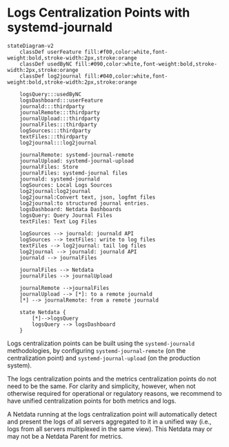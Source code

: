# Logs Centralization Points with systemd-journald

```mermaid
stateDiagram-v2
    classDef userFeature fill:#f00,color:white,font-weight:bold,stroke-width:2px,stroke:orange
    classDef usedByNC fill:#090,color:white,font-weight:bold,stroke-width:2px,stroke:orange
    classDef log2journal fill:#040,color:white,font-weight:bold,stroke-width:2px,stroke:orange

    logsQuery:::usedByNC
    logsDashboard:::userFeature
    journald:::thirdparty
    journalRemote:::thirdparty
    journalUpload:::thirdparty
    journalFiles:::thirdparty
    logSources:::thirdparty
    textFiles:::thirdparty
    log2journal:::log2journal
     
    journalRemote: systemd-journal-remote
    journalUpload: systemd-journal-upload
    journalFiles: Store
    journalFiles: systemd-journal files
    journald: systemd-journald
    logSources: Local Logs Sources
    log2journal:log2journal
    log2journal:Convert text, json, logfmt files
    log2journal:to structured journal entries.
    logsDashboard: Netdata Dashboards
    logsQuery: Query Journal Files
    textFiles: Text Log Files

    logSources --> journald: journald API
    logSources --> textFiles: write to log files
    textFiles --> log2journal: tail log files
    log2journal --> journald: journald API
    journald --> journalFiles

    journalFiles --> Netdata
    journalFiles --> journalUpload

    journalRemote -->journalFiles
    journalUpload --> [*]: to a remote journald
    [*] --> journalRemote: from a remote journald

    state Netdata {
        [*]-->logsQuery
        logsQuery --> logsDashboard
    }
```

Logs centralization points can be built using the `systemd-journald` methodologies, by configuring `systemd-journal-remote` (on the centralization point) and `systemd-journal-upload` (on the production system).

The logs centralization points and the metrics centralization points do not need to be the same. For clarity and simplicity, however, when not otherwise required for operational or regulatory reasons, we recommend to have unified centralization points for both metrics and logs.

A Netdata running at the logs centralization point will automatically detect and present the logs of all servers aggregated to it in a unified way (i.e., logs from all servers multiplexed in the same view). This Netdata may or may not be a Netdata Parent for metrics.
